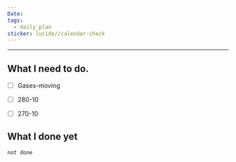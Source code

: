```yaml
---
Date: 
tags:
  - daily_plan
sticker: lucide//calendar-check
---
```

---
## What I need to do.

- [ ] Gases-moving
- [ ] 280-10
- [ ] 270-10



## What I done yet
```tasks
not done
```
